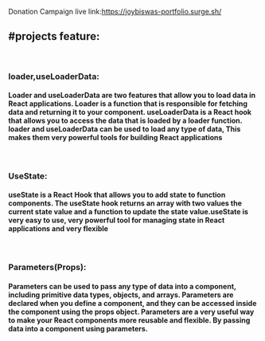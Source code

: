 
Donation Campaign
live link:https://joybiswas-portfolio.surge.sh/

<h2>#projects feature:</h2><br>
<h3>loader,useLoaderData: </h3><h4>Loader and useLoaderData are two features that allow you to load data in React applications. Loader is a function that is responsible for fetching data and returning it to your component. useLoaderData is a React hook that allows you to access the data that is loaded by a loader function. loader and useLoaderData can be used to load any type of data, This makes them very powerful tools for building React applications</h4><br>

<h3>UseState:</h3><h4>useState is a React Hook that allows you to add state to function components. The useState hook returns an array with two values the current state value and a function to update the state value.useState is very easy to use, very powerful tool for managing state in React applications and very flexible
</h4><br>

<h3>Parameters(Props): </h3><h4>Parameters can be used to pass any type of data into a component, including primitive data types, objects, and arrays. Parameters are declared when you define a component, and they can be accessed inside the component using the props object. Parameters are a very useful way to make your React components more reusable and flexible. By passing data into a component using parameters. </h4>
